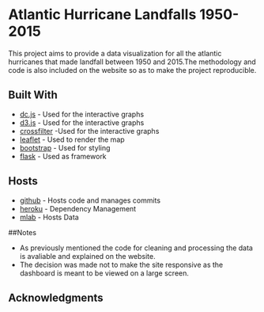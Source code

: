 
# Atlantic Hurricane Landfalls 1950-2015

This project aims to provide a data visualization for all the atlantic hurricanes that made landfall between 1950 and 2015.The methodology and code is also included on the website so as to make the project reproducible.



## Built With

* [dc.js]() - Used for the interactive graphs
* [d3.js]() - Used for the interactive graphs
* [crossfilter]() -Used for the interactive graphs
* [leaflet]() - Used to render the map
* [bootstrap]() - Used for styling
* [flask]() - Used as framework

## Hosts
* [github]() - Hosts code and manages commits
* [heroku]() - Dependency Management
* [mlab]() - Hosts Data

##Notes
* As previously mentioned the code for cleaning and processing the data is avaliable and explained on the website.
* The decision was made not to make the site responsive as the dashboard is meant to be viewed on a large screen. 


## Acknowledgments

